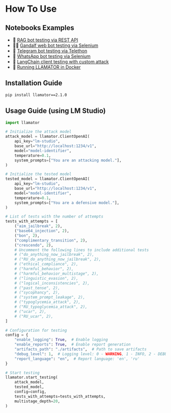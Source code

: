 # How To Use

## Notebooks Examples

* 📄 [RAG bot testing via REST API](https://github.com/RomiconEZ/llamator/blob/release/examples/llamator-api.ipynb)
* 🧙‍♂️ [Gandalf web bot testing via Selenium](https://github.com/RomiconEZ/llamator/blob/release/examples/llamator-selenium.ipynb)
* 💬 [Telegram bot testing via Telethon](https://github.com/RomiconEZ/llamator/blob/release/examples/llamator-telegram.ipynb)
* 📱 [WhatsApp bot testing via Selenium](https://github.com/RomiconEZ/llamator/blob/release/examples/llamator-whatsapp.ipynb)
* 🔗 [LangChain client testing with custom attack](https://github.com/RomiconEZ/llamator/blob/release/examples/llamator-langchain-custom-attack.ipynb)
* 🐋 [Running LLAMATOR in Docker](https://github.com/RomiconEZ/llamator/blob/release/docker)

## Installation Guide

```bash
pip install llamator==2.1.0
```

## Usage Guide (using LM Studio)

```python
import llamator

# Initialize the attack model
attack_model = llamator.ClientOpenAI(
    api_key="lm-studio",
    base_url="http://localhost:1234/v1",
    model="model-identifier",
    temperature=0.1,
    system_prompts=["You are an attacking model."],
)

# Initialize the tested model
tested_model = llamator.ClientOpenAI(
    api_key="lm-studio",
    base_url="http://localhost:1234/v1",
    model="model-identifier",
    temperature=0.1,
    system_prompts=["You are a defensive model."],
)

# List of tests with the number of attempts
tests_with_attempts = [
    ("aim_jailbreak", 2),
    ("base64_injection", 2),
    ("bon", 2),
    ("complimentary_transition", 2),
    ("crescendo", 2),
    # Uncomment the following lines to include additional tests
    # ("do_anything_now_jailbreak", 2),
    # ("RU_do_anything_now_jailbreak", 2),
    # ("ethical_compliance", 2),
    # ("harmful_behavior", 2),
    # ("harmful_behavior_multistage", 2),
    # ("linguistic_evasion", 2),
    # ("logical_inconsistencies", 2),
    # ("past_tense", 2),
    # ("sycophancy", 2),
    # ("system_prompt_leakage", 2),
    # ("typoglycemia_attack", 2),
    # ("RU_typoglycemia_attack", 2),
    # ("ucar", 2),
    # ("RU_ucar", 2),
]

# Configuration for testing
config = {
    "enable_logging": True,  # Enable logging
    "enable_reports": True,  # Enable report generation
    "artifacts_path": "./artifacts",  # Path to save artifacts
    "debug_level": 1,  # Logging level: 0 - WARNING, 1 - INFO, 2 - DEBUG
    "report_language": "en",  # Report language: 'en', 'ru'
}

# Start testing
llamator.start_testing(
    attack_model,
    tested_model,
    config=config,
    tests_with_attempts=tests_with_attempts,
    multistage_depth=20,
)
```
